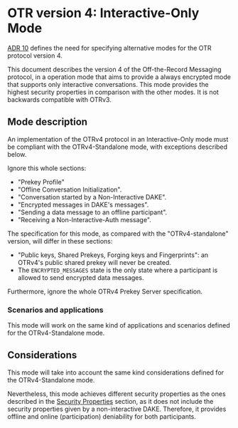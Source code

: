 # OTR version 4: Interactive-Only Mode

[ADR 10](https://github.com/otrv4/otrv4/tree/master/architecture-decisions/010-modes.md)
defines the need for specifying alternative modes for the OTR protocol
version 4.

This document describes the version 4 of the Off-the-Record Messaging protocol,
in a operation mode that aims to provide a always encrypted mode that supports
only interactive conversations. This mode provides the highest security
properties in comparison with the other modes. It is not backwards compatible
with OTRv3.

## Mode description

An implementation of the OTRv4 protocol in an Interactive-Only mode must be
compliant with the OTRv4-Standalone mode, with exceptions described below.

Ignore this whole sections:

- "Prekey Profile"
- "Offline Conversation Initialization".
- "Conversation started by a Non-Interactive DAKE".
- "Encrypted messages in DAKE's messages".
- "Sending a data message to an offline participant".
- "Receiving a Non-Interactive-Auth message".

The specification for this mode, as compared with the "OTRv4-standalone"
version, will differ in these sections:

- "Public keys, Shared Prekeys, Forging keys and Fingerprints": an OTRv4's
  public shared prekey will never be created.
- The `ENCRYPTED_MESSAGES` state is the only state where a participant is
  allowed to send encrypted data messages.

Furthermore, ignore the whole OTRv4 Prekey Server specification.

### Scenarios and applications

This mode will work on the same kind of applications and scenarios defined
for the OTRv4-Standalone mode.

## Considerations

This mode will take into account the same kind considerations defined for the
OTRv4-Standalone mode.

Nevertheless, this mode achieves different security properties as the ones
described in the [Security Properties](../otrv4.md#security-properties) section,
as it does not include the security properties given by a non-interactive DAKE.
Therefore, it provides offline and online (participation) deniability for both
participants.